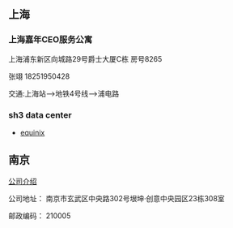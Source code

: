 ## 上海

### 上海嘉年CEO服务公寓 

上海浦东新区向城路29号爵士大厦C栋 房号8265

张翊 18251950428

交通:上海站-->地铁4号线-->浦电路

### sh3 data center


*	[equinix](http://www.equinix.cn/locations/asia-colocation/asia-data-centers/)

## 南京

[公司介绍](http://companyadc.51job.com/companyads/2015/nj/sailailuo0304_8819wh/index.htm)

公司地址：	南京市玄武区中央路302号垠坤·创意中央园区23栋308室
 
邮政编码：	210005

